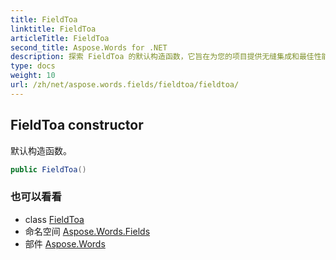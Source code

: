 ```yaml
---
title: FieldToa
linktitle: FieldToa
articleTitle: FieldToa
second_title: Aspose.Words for .NET
description: 探索 FieldToa 的默认构造函数，它旨在为您的项目提供无缝集成和最佳性能。立即提升您的编码效率！
type: docs
weight: 10
url: /zh/net/aspose.words.fields/fieldtoa/fieldtoa/
---
```

## FieldToa constructor

默认构造函数。

```csharp
public FieldToa()
```

### 也可以看看

* class [FieldToa](../)
* 命名空间 [Aspose.Words.Fields](../../../aspose.words.fields/)
* 部件 [Aspose.Words](../../../)
